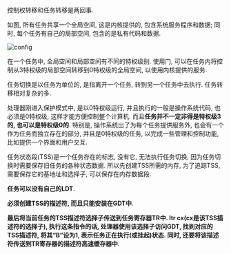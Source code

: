 控制权转移和任务转移是两回事. 

如图, 所有任务共享一个全局空间, 这是内核提供的, 包含系统服务程序和数据; 同时, 每个任务有自己的局部空间, 包含的是私有代码和数据. 

![config](images/1.png)

在一个任务中, 全局空间和局部空间有不同的特权级别. 使用门, 可以在任务内将控制从3特权级的局部空间转移到0特权级的全局空间, 以使用内核提供的服务. 

任务切换是以任务为单位的, 是指离开一个任务, 转到另一个任务中去执行. 任务转移相对复杂的多. 

处理器刚进入保护模式中, 是以0特权级运行, 并且执行的一般是操作系统代码, 也必须是0特权级, 这样才能方便控制整个计算机. 而且**任务并不一定非得是特权级3的, 也可以是特权级0的**. 特别是, 操作系统出了为每个任务提供服务外, 也会有一个作为任务而独立存在的部分, 并且是0特权级的任务, 以完成一些管理和控制功能, 比如提供一个界面和用户交互. 

任务状态段(TSS)是一个任务存在的标志, 没有它, 无法执行任务切换, 因为任务切换时需要保存旧任务的各种状态数据. 所以先创建TSS所需的内存, 为了追踪TSS, 需要保存它的基地址和选择子, 可以保存在内存数据段. 

**任务可以没有自己的LDT**. 

**必须创建TSS的描述符, 而且只能安装在GDT中**. 

**最后将当前任务的TSS描述符选择子传送到任务寄存器TR中. ltr cx(cx是该TSS描述符的选择子), 执行这条指令的话, 处理器使用该选择子访问GDT, 找到对应的TSS描述符, 将其“B”设为1, 表示任务正在执行(或挂起)状态. 同时, 还要将该描述符传送到TR寄存器的描述符高速缓存器中**. 


